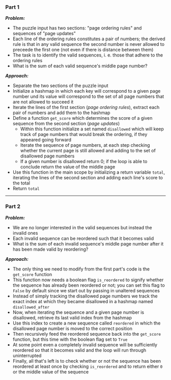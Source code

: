 ### Part 1

***Problem:***
- The puzzle input has two sections: "page ordering rules" and sequences of "page updates"
- Each line of the ordering rules constitutes a pair of numbers; the derived rule is that in any valid sequence the second number is never allowed to preceede the first one (not even if there is distance between them)
- The task is to identify the valid sequences, i. e. those that adhere to the ordering rules
- What is the sum of each valid sequence's middle page number?

***Approach:***
- Separate the two sections of the puzzle input
- Initialize a hashmap in which each key will correspond to a given page number und its value will correspond to the set of all page numbers that are not allowed to succeed it
- Iterate the lines of the first section (*page ordering rules*), extract each pair of numbers and add them to the hashmap
- Define a function `get_score` which determines the score of a given sequence from the second section (*page updates*)
    - Within this function initialize a set named `disallowed` which will keep track of page numbers that would break the ordering, if they appeared going forward
    - Iterate the sequence of page numbers, at each step checking whether the current page is still allowed and adding to the set of disallowed page numbers
    - If a given number is disallowed return 0; if the loop is able to conclude return the value of the middle page
- Use this function in the main scope by initializing a return variable `total`, iterating the lines of the second section and adding each line's score to the total
- Return `total`

--- 

### Part 2

***Problem:***
- We are no longer interested in the valid sequences but instead the invalid ones
- Each invalid sequence can be reordered such that it becomes valid
- What is the sum of each invalid sequence's middle page number after it has been made valid by reordering?

***Approach:***
- The only thing we need to modify from the first part's code is the `get_score` function
- This function now needs a boolean flag `is_reordered` to signify whether the sequence has already been reordered or not; you can set this flag to `False` by default since we start out by passing in unaltered sequences
- Instead of simply tracking the disallowed page numbers we track the exact index at which they became disallowed in a hashmap named `disallowed_after`
- Now, when iterating the sequence and a given page number is disallowed, retrieve its last valid index from the hashmap
- Use this index to create a new sequence called `reordered` in which the disallowed page number is moved to the correct position
- Then recursively feed the reordered sequence back into the `get_score` function, but this time with the boolean flag set to `True`
- At some point even a completely invalid sequence will be sufficiently reordered so that it becomes valid and the loop will run through uninterrupted
- Finally, all that's left is to check whether or not the sequence has been reordered at least once by checking `is_reordered` and to return either `0` or the middle value of the sequence
